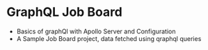 # GraphQL Job Board

- Basics of graphQl with Apollo Server and Configuration
- A Sample Job Board project, data fetched using qraphql queries 

